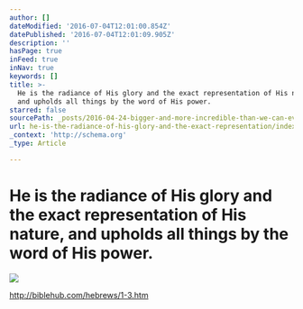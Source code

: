 ```yaml
---
author: []
dateModified: '2016-07-04T12:01:00.854Z'
datePublished: '2016-07-04T12:01:09.905Z'
description: ''
hasPage: true
inFeed: true
inNav: true
keywords: []
title: >-
  He is the radiance of His glory and the exact representation of His nature,
  and upholds all things by the word of His power.
starred: false
sourcePath: _posts/2016-04-24-bigger-and-more-incredible-than-we-can-ever-imagine.md
url: he-is-the-radiance-of-his-glory-and-the-exact-representation/index.html
_context: 'http://schema.org'
_type: Article

---
```

# He is the radiance of His glory and the exact representation of His nature, and upholds all things by the word of His power.
![](https://s3-us-west-2.amazonaws.com/the-grid-img/p/daeda79de020a3b458c3b061f1b861fe3338be29.jpg)

http://biblehub.com/hebrews/1-3.htm